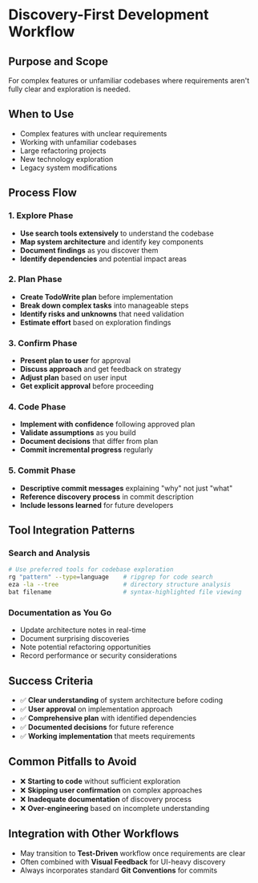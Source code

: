 # Discovery-First Development Workflow

## Purpose and Scope
For complex features or unfamiliar codebases where requirements aren't fully clear and exploration is needed.

## When to Use
- Complex features with unclear requirements
- Working with unfamiliar codebases  
- Large refactoring projects
- New technology exploration
- Legacy system modifications

## Process Flow

### 1. Explore Phase
- **Use search tools extensively** to understand the codebase
- **Map system architecture** and identify key components
- **Document findings** as you discover them
- **Identify dependencies** and potential impact areas

### 2. Plan Phase  
- **Create TodoWrite plan** before implementation
- **Break down complex tasks** into manageable steps
- **Identify risks and unknowns** that need validation
- **Estimate effort** based on exploration findings

### 3. Confirm Phase
- **Present plan to user** for approval
- **Discuss approach** and get feedback on strategy
- **Adjust plan** based on user input
- **Get explicit approval** before proceeding

### 4. Code Phase
- **Implement with confidence** following approved plan
- **Validate assumptions** as you build
- **Document decisions** that differ from plan
- **Commit incremental progress** regularly

### 5. Commit Phase
- **Descriptive commit messages** explaining "why" not just "what"
- **Reference discovery process** in commit description
- **Include lessons learned** for future developers

## Tool Integration Patterns

### Search and Analysis
```bash
# Use preferred tools for codebase exploration
rg "pattern" --type=language    # ripgrep for code search
eza -la --tree                  # directory structure analysis
bat filename                    # syntax-highlighted file viewing
```

### Documentation as You Go
- Update architecture notes in real-time
- Document surprising discoveries
- Note potential refactoring opportunities
- Record performance or security considerations

## Success Criteria
- ✅ **Clear understanding** of system architecture before coding
- ✅ **User approval** on implementation approach  
- ✅ **Comprehensive plan** with identified dependencies
- ✅ **Documented decisions** for future reference
- ✅ **Working implementation** that meets requirements

## Common Pitfalls to Avoid
- ❌ **Starting to code** without sufficient exploration
- ❌ **Skipping user confirmation** on complex approaches
- ❌ **Inadequate documentation** of discovery process
- ❌ **Over-engineering** based on incomplete understanding

## Integration with Other Workflows
- May transition to **Test-Driven** workflow once requirements are clear
- Often combined with **Visual Feedback** for UI-heavy discovery
- Always incorporates standard **Git Conventions** for commits